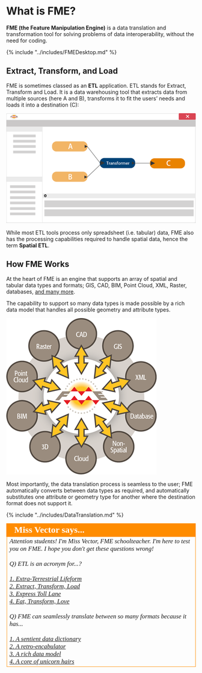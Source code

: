 # What is FME?
**FME (the Feature Manipulation Engine)** is a data translation and transformation tool for solving problems of data interoperability, without the need for coding.


{% include "../includes/FMEDesktop.md" %}

## Extract, Transform, and Load
FME is sometimes classed as an **ETL** application. ETL stands for Extract, Transform and Load. It is a data warehousing tool that extracts data from multiple sources (here A and B), transforms it to fit the users’ needs and loads it into a destination (C):

![](./Images/Img1.001.WhatIsFME.png)

While most ETL tools process only spreadsheet (i.e. tabular) data, FME also has the processing capabilities required to handle spatial data, hence the term **Spatial ETL**.


## How FME Works ##
At the heart of FME is an engine that supports an array of spatial and tabular data types and formats; GIS, CAD, BIM, Point Cloud, XML, Raster, databases, [and many more](https://www.safe.com/integrate/#!).

The capability to support so many data types is made possible by a rich data model that handles all possible geometry and attribute types.


![FME: Supported Data Types](./Images/Img1.002.FMEDataTypes.png)


Most importantly, the data translation process is seamless to the user; FME automatically converts between data types as required, and automatically substitutes one attribute or geometry type for another where the destination format does not support it.


{% include "../includes/DataTranslation.md" %}


<!--Person X Says Section-->

<table style="border-spacing: 0px">
<tr>
<td style="vertical-align:middle;background-color:darkorange;border: 2px solid darkorange">
<i class="fa fa-quote-left fa-lg fa-pull-left fa-fw" style="color:white;padding-right: 12px;vertical-align:text-top"></i>
<span style="color:white;font-size:x-large;font-weight: bold;font-family:serif">Miss Vector says...</span>
</td>
</tr>

<tr>
<td style="border: 1px solid darkorange">
<span style="font-family:serif; font-style:italic; font-size:larger">
Attention students! I'm Miss Vector, FME schoolteacher. I'm here to test you on FME. I hope you don't get these questions wrong!
<br><br>Q) ETL is an acronym for...?
<br><br><a href="http://52.73.3.37/fmedatastreaming/Manual/QAResponse2017.fmw?chapter=1&question=1&answer=1&DestDataset_TEXTLINE=C%3A%5CFMEOutput%5CQAResponse.html">1. Extra-Terrestrial Lifeform</a>
<br><a href="http://52.73.3.37/fmedatastreaming/Manual/QAResponse2017.fmw?chapter=1&question=1&answer=2&DestDataset_TEXTLINE=C%3A%5CFMEOutput%5CQAResponse.html">2. Extract, Transform, Load</a>
<br><a href="http://52.73.3.37/fmedatastreaming/Manual/QAResponse2017.fmw?chapter=1&question=1&answer=3&DestDataset_TEXTLINE=C%3A%5CFMEOutput%5CQAResponse.html">3. Express Toll Lane</a>
<br><a href="http://52.73.3.37/fmedatastreaming/Manual/QAResponse2017.fmw?chapter=1&question=1&answer=4&DestDataset_TEXTLINE=C%3A%5CFMEOutput%5CQAResponse.html">4. Eat, Transform, Love</a>
<br><br>Q) FME can seamlessly translate between so many formats because it has...
<br><br><a href="http://52.73.3.37/fmedatastreaming/Manual/QAResponse2017.fmw?chapter=1&question=2&answer=1&DestDataset_TEXTLINE=C%3A%5CFMEOutput%5CQAResponse.html">1. A sentient data dictionary</a>
<br><a href="http://52.73.3.37/fmedatastreaming/Manual/QAResponse2017.fmw?chapter=1&question=2&answer=2&DestDataset_TEXTLINE=C%3A%5CFMEOutput%5CQAResponse.html">2. A retro-encabulator</a>
<br><a href="http://52.73.3.37/fmedatastreaming/Manual/QAResponse2017.fmw?chapter=1&question=2&answer=3&DestDataset_TEXTLINE=C%3A%5CFMEOutput%5CQAResponse.html">3. A rich data model</a>
<br><a href="http://52.73.3.37/fmedatastreaming/Manual/QAResponse2017.fmw?chapter=1&question=2&answer=4&DestDataset_TEXTLINE=C%3A%5CFMEOutput%5CQAResponse.html">4. A core of unicorn hairs</a>

</span>
</td>
</tr>
</table>
